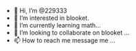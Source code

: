 - 👋 Hi, I’m @229333
- 👀 I’m interested in blooket.
- 🌱 I’m currently learning math...
- 💞️ I’m looking to collaborate on blooket ...
- 📫 How to reach me  message me ...

<!---
229333/229333 is a ✨ special ✨ repository because its `README.md` (this file) appears on your GitHub profile.
You can click the Preview link to take a look at your changes.
--->
